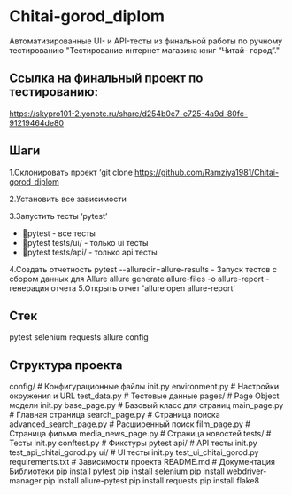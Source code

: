 # Chitai-gorod_diplom
Автоматизированные UI- и API-тесты из финальной работы по ручному тестированию "Тестирование интернет магазина книг “Читай- город”."
## Ссылка на финальный проект по тестированию: 
https://skypro101-2.yonote.ru/share/d254b0c7-e725-4a9d-80fc-91219464de80

## Шаги
1.Склонировать проект ‘git clone https://github.com/Ramziya1981/Chitai-gorod_diplom

2.Установить все зависимости

3.Запустить тесты ‘pytest’

* pytest - все тесты
* pytest tests/ui/ - только ui тесты
* pytest tests/api/ - только api тесты

4.Создать отчетность
pytest --alluredir=allure-results - Запуск тестов с сбором данных для Allure
allure generate allure-files -o allure-report - генерация отчета
5.Открыть отчет 'allure open allure-report'

## Стек
pytest
selenium
requests
allure
config

## Структура проекта
config/ # Конфигурационные файлы
init.py
environment.py # Настройки окружения и URL
test_data.py # Тестовые данные
pages/ # Page Object модели
init.py
base_page.py # Базовый класс для страниц
main_page.py # Главная страница
search_page.py # Страница поиска
advanced_search_page.py # Расширенный поиск
film_page.py # Страница фильма
media_news_page.py # Страница новостей
tests/ # Тесты
init.py
conftest.py # Фикстуры pytest
api/ # API тесты
init.py
test_api_chitai_gorod.py
ui/ # UI тесты
init.py
test_ui_chitai_gorod.py
requirements.txt # Зависимости проекта
README.md # Документация
Библиотеки
pip install pytest
pip install selenium
pip install webdriver-manager
pip install allure-pytest
pip install requests
pip install flake8
